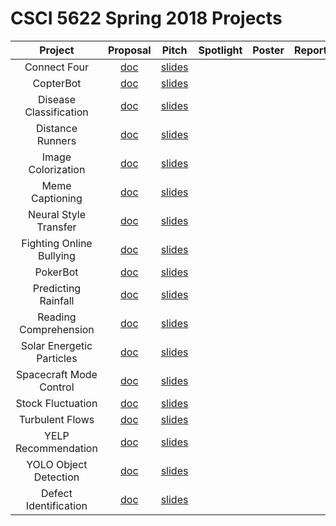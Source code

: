 # CSCI 5622 Spring 2018 Projects

| Project          | Proposal      | Pitch  | Spotlight  | Poster | Report  | 
|:----------------:|:-------------:|:------:|:----------:|:------:|:-------:|
| Connect Four     | [doc](https://www.cs.colorado.edu/~ketelsen/files/courses/csci5622/project_pitches/ConnectFour/proposal.pdf) | [slides](https://www.cs.colorado.edu/~ketelsen/files/courses/csci5622/project_pitches/ConnectFour/presentation.pdf)	    | 	         |        |		    |
| CopterBot        | [doc](https://www.cs.colorado.edu/~ketelsen/files/courses/csci5622/project_pitches/CopterBot/proposal.pdf) | [slides](https://www.cs.colorado.edu/~ketelsen/files/courses/csci5622/project_pitches/CopterBot/presentation.pdf)	    | 	         |        |		    |
| Disease Classification| [doc](https://www.cs.colorado.edu/~ketelsen/files/courses/csci5622/project_pitches/DiseaseClassification/proposal.pdf) | [slides](https://www.cs.colorado.edu/~ketelsen/files/courses/csci5622/project_pitches/DiseaseClassification/presentation.pdf)	    | 	         |        |		    |
| Distance Runners| [doc](https://www.cs.colorado.edu/~ketelsen/files/courses/csci5622/project_pitches/DistanceRunners/proposal.pdf) | [slides](https://www.cs.colorado.edu/~ketelsen/files/courses/csci5622/project_pitches/DistanceRunners/presentation.pdf)	    | 	         |        |		    |
| Image Colorization| [doc](https://www.cs.colorado.edu/~ketelsen/files/courses/csci5622/project_pitches/ImageColorization/proposal.pdf) | [slides](https://www.cs.colorado.edu/~ketelsen/files/courses/csci5622/project_pitches/ImageColorization/presentation.pdf)	    | 	         |        |		    |
| Meme Captioning| [doc](https://www.cs.colorado.edu/~ketelsen/files/courses/csci5622/project_pitches/MemeCaptioning/proposal.pdf) | [slides](https://www.cs.colorado.edu/~ketelsen/files/courses/csci5622/project_pitches/MemeCaptioning/presentation.pdf)	    | 	         |        |		    |
| Neural Style Transfer| [doc](https://www.cs.colorado.edu/~ketelsen/files/courses/csci5622/project_pitches/NeuralStyleTransfer/proposal.pdf) | [slides](https://www.cs.colorado.edu/~ketelsen/files/courses/csci5622/project_pitches/NeuralStyleTransfer/presentation.pdf)	    | 	         |        |		    |
| Fighting Online Bullying| [doc](https://www.cs.colorado.edu/~ketelsen/files/courses/csci5622/project_pitches/OnlineBullying/proposal.pdf) | [slides](https://www.cs.colorado.edu/~ketelsen/files/courses/csci5622/project_pitches/OnlineBullying/presentation.pdf)	    | 	         |        |		    |
| PokerBot| [doc](https://www.cs.colorado.edu/~ketelsen/files/courses/csci5622/project_pitches/PokerBot/proposal.pdf) | [slides](https://www.cs.colorado.edu/~ketelsen/files/courses/csci5622/project_pitches/PokerBot/presentation.pdf)	    | 	         |        |		    |
| Predicting Rainfall| [doc](https://www.cs.colorado.edu/~ketelsen/files/courses/csci5622/project_pitches/PredictingRainfall/proposal.pdf) | [slides](https://www.cs.colorado.edu/~ketelsen/files/courses/csci5622/project_pitches/PredictingRainfall/presentation.pdf)	    | 	         |        |		    |
| Reading Comprehension| [doc](https://www.cs.colorado.edu/~ketelsen/files/courses/csci5622/project_pitches/ReadingComprehension/proposal.pdf) | [slides](https://www.cs.colorado.edu/~ketelsen/files/courses/csci5622/project_pitches/ReadingComprehension/presentation.pdf)	    | 	         |        |		    |
| Solar Energetic Particles| [doc](https://www.cs.colorado.edu/~ketelsen/files/courses/csci5622/project_pitches/SolarEnergeticParticles/proposal.pdf) | [slides](https://www.cs.colorado.edu/~ketelsen/files/courses/csci5622/project_pitches/SolarEnergeticParticles/presentation.pdf)	    | 	         |        |		    |
| Spacecraft Mode Control| [doc](https://www.cs.colorado.edu/~ketelsen/files/courses/csci5622/project_pitches/SpacecraftModeControl/proposal.pdf) | [slides](https://www.cs.colorado.edu/~ketelsen/files/courses/csci5622/project_pitches/SpacecraftModeControl/presentation.pdf)	    | 	         |        |		    |
| Stock Fluctuation| [doc](https://www.cs.colorado.edu/~ketelsen/files/courses/csci5622/project_pitches/StockFluctuation/proposal.pdf) | [slides](https://www.cs.colorado.edu/~ketelsen/files/courses/csci5622/project_pitches/StockFluctuation/presentation.pdf)	    | 	         |        |		    |
| Turbulent Flows| [doc](https://www.cs.colorado.edu/~ketelsen/files/courses/csci5622/project_pitches/TurbulentFlows/proposal.pdf) | [slides](https://www.cs.colorado.edu/~ketelsen/files/courses/csci5622/project_pitches/TurbulentFlows/presentation.pdf)	    | 	         |        |		    |
| YELP Recommendation| [doc](https://www.cs.colorado.edu/~ketelsen/files/courses/csci5622/project_pitches/YelpRecommendation/proposal.pdf) | [slides](https://www.cs.colorado.edu/~ketelsen/files/courses/csci5622/project_pitches/YelpRecommendation/presentation.pdf)	    | 	         |        |		    |
| YOLO Object Detection| [doc](https://www.cs.colorado.edu/~ketelsen/files/courses/csci5622/project_pitches/YoloObjectDetection/proposal.pdf) | [slides](https://www.cs.colorado.edu/~ketelsen/files/courses/csci5622/project_pitches/YoloObjectDetection/presentation.pdf)	    | 	         |        |		    |
| Defect Identification        | [doc](https://www.cs.colorado.edu/~ketelsen/files/courses/csci5622/project_pitches/DefectDetection/proposal.pdf) | [slides](https://www.cs.colorado.edu/~ketelsen/files/courses/csci5622/project_pitches/DefectDetection/presentation.pdf)	    | 	         |        |		    |
